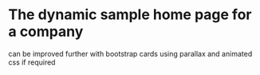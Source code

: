# The dynamic sample home page for a company

can be improved further with bootstrap cards using parallax and animated css if required